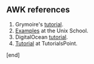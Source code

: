 ## AWK references

 1. Grymoire's [tutorial](http://www.grymoire.com/Unix/Awk.html).
 1. [Examples](http://www.theunixschool.com/p/awk-sed.html) at the Unix School.
 1. DigitalOcean [tutorial](https://www.digitalocean.com/community/tutorials/how-to-use-the-awk-language-to-manipulate-text-in-linux).
 1. [Tutorial](http://www.tutorialspoint.com/awk/) at TutorialsPoint.

[end]
